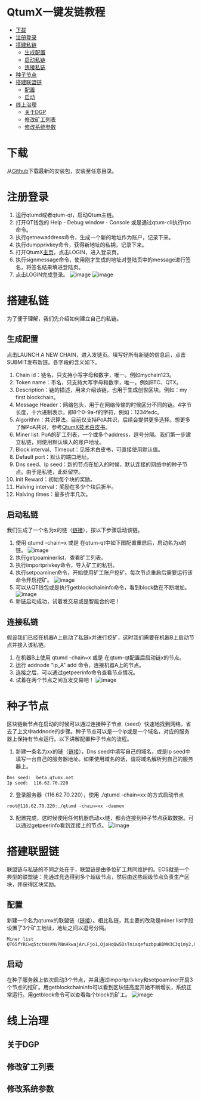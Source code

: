 # QtumX一键发链教程

- [下载](#下载)
- [注册登录](#注册登录)
- [搭建私链](#搭建私链)
    - [生成配置](#生成配置)
    - [启动私链](#启动私链)
    - [连接私链](#连接私链)
- [种子节点](#种子节点)
- [搭建联盟链](#搭建联盟链)
    - [配置](#配置)
    - [启动](#启动)
- [线上治理](#线上治理)
    - [关于DGP](#关于dgp)
    - [修改矿工列表](#修改矿工列表)
    - [修改系统参数](#修改系统参数)

# 下载
从[Github](https://github.com/qtumproject/qtum-enterprise/releases)下载最新的安装包，安装至任意目录。

# 注册登录
1. 运行qtumd或者qtum-qt，启动Qtum主链。
2. 打开QT钱包的 Help - Debug window - Console 或是通过qtum-cli执行rpc命令。
3. 执行getnewaddress命令，生成一个新的地址作为账户，记录下来。
4. 执行dumpprivkey命令，获得新地址的私钥，记录下来。
5. 打开QtumX[主页](https://qtumx.net/)，点击LOGIN，进入登录页。
6. 执行signmessage命令，使用刚才生成的地址对登陆页中的message进行签名，将签名结果填进登陆页。
7. 点击LOGIN完成登录。
![image](3.jpg)
![image](4.jpg)

# 搭建私链
为了便于理解，我们先介绍如何建立自己的私链。

## 生成配置
点击LAUNCH A NEW CHAIN，进入发链页。填写好所有新链的信息后，点击SUBMIT发布新链。各字段的含义如下。
1. Chain id：链名，只支持小写字母和数字，唯一。例如mychain123。
2. Token name：币名，只支持大写字母和数字，唯一。例如BTC、QTX。
3. Description：链的描述，用来介绍该链，也用于生成创世区块。例如：my first blockchain。
4. Message Header：网络包头，用于在网络传输的时候区分不同的链。4字节长度，十六进制表示，即8个0-9a-f的字符，例如：1234fedc。
5. Algorithm：共识算法。目前仅支持PoA共识，后续会提供更多选择。想更多了解PoA共识，参考[QtumX技术白皮书](https://docs.qtum.org/zh/Technical-White-Paper-for-QtumX/)。
6. Miner list: PoA的矿工列表，一个或多个address，逗号分隔。我们第一步建立私链，则使用默认填入的账户地址。
7. Block interval、Timeout：见技术白皮书，可直接使用默认值。
8. Default port：默认的端口地址。
9. Dns seed、Ip seed：新的节点在加入的时候，默认连接的网络中的种子节点。由于是私链，此处留空。
10. Init Reward：初始每个块的奖励。
11. Halving interval：奖励在多少个块后折半。
12. Halving times：最多折半几次。

## 启动私链
我们生成了一个名为x的链（[链接](https://qtumx.net/#/chain/view?chainId=x)），按以下步骤启动该链。
1. 使用 qtumd -chain=x 或是 在qtum-qt中如下图配置重启后，启动名为x的链。
![image](1.jpg)
1. 执行getpoaminerlist，查看矿工列表。
2. 执行importprivkey命令，导入矿工的私钥。
3. 执行setpoaminer命令，开始使用矿工账户挖矿。每次节点重启后需要运行该命令开启挖矿。
![image](7.jpg)
5. 可以从QT钱包或是执行getblockchaininfo命令，看到block数在不断增加。
![image](2.jpg)
6. 新链启动成功，试着发交易或是智能合约吧！

## 连接私链
假设我们已经在机器A上启动了私链x并进行挖矿，这时我们需要在机器B上启动节点并接入该私链。
1. 在机器B上使用 qtumd -chain=x 或是 在qtum-qt配置后启动链x的节点。
2. 运行 addnode "ip_A" add 命令，连接机器A上的节点。
3. 连接之后，可以通过getpeerinfo命令查看节点情况。
4. 试着在两个节点之间互发交易吧！
![image](8.jpg)

# 种子节点
区块链新节点在启动的时候可以通过连接种子节点（seed）快速地找到网络，省去了上文中addnode的步骤。种子节点可以是一个ip或是一个域名，对应的服务器上保持有节点运行。以下讲解配置种子节点的流程。
1. 新建一条名为xx的链（[链接](https://qtumx.net/#/chain/view?chainId=xx)），Dns seed中填写自己的域名，或是Ip seed中填写一台自己的服务器地址。如果使用域名的话，请将域名解析到自己的服务器上。
```
Dns seed:  beta.qtumx.net
Ip seed:  116.62.70.220
```
2. 登录服务器（116.62.70.220），使用 ./qtumd -chain=xx 的方式启动节点
```
root@116.62.70.220:./qtumd -chain=xx -daemon
```
3. 配置完成，这时候使用任何机器启动xx链，都会连接到种子节点获取数据。可以通过getpeerinfo看到连接上的节点。
![image](6.jpg)

# 搭建联盟链
联盟链与私链的不同之处在于，联盟链是由多位矿工共同维护的。EOS就是一个典型的联盟链：先通过竞选得到多个超级节点，然后由这些超级节点负责生产区块，并获得区块奖励。

## 配置
新建一个名为qtumx的联盟链（[链接](https://qtumx.net/#/chain/view?chainId=qtumx)）。相比私链，其主要的改动是miner list字段设置了3个矿工地址，地址之间以逗号分隔。
```
Miner list
QT65fYRCwq5tctNsVNVPNnHkwajArLFjo1,QjoHqQw5DsTniaqefuzbpuBDWW3C3qimy2,QWWdLoiHnFSNCjibCyGwbQjwtSzK5Unef3
```

## 启动
在种子服务器上依次启动3个节点，并且通过importprivkey和setpoaminer开启3个节点的挖矿。用getblockchaininfo可以看到区块链高度开始不断增长，系统正常运行。用getblock命令可以查看每个block的矿工。
![image](9.jpg)

# 线上治理
## 关于DGP
## 修改矿工列表
## 修改系统参数